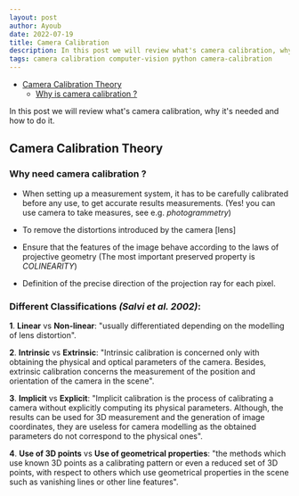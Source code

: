```yaml
---
layout: post
author: Ayoub
date: 2022-07-19
title: Camera Calibration
description: In this post we will review what's camera calibration, why it's needed and how to do it.
tags: camera calibration computer-vision python camera-calibration
---
```


- [Camera Calibration Theory](#camera-calibration-theory)
  - [Why is camera calibration ?](#why-is-camera-calibration-)

In this post we will review what's camera calibration, why it's needed and how to do it.

## Camera Calibration Theory

### Why need camera calibration ?

- When setting up a measurement system, it has to be carefully calibrated before any use, to get accurate results measurements. (Yes! you can use camera to take measures, see e.g. _photogrammetry_)

- To remove the distortions introduced by the camera [lens]

- Ensure that the features of the image behave according to the laws of projective geometry (The most important preserved property is _COLINEARITY_)

- Definition of the precise direction of the projection ray for each pixel.

### Different Classifications _(Salvi et al. 2002)_:

**1**. **Linear** vs **Non-linear**: "usually differentiated depending on the modelling of lens distortion".

**2**. **Intrinsic** vs **Extrinsic**: "Intrinsic calibration is concerned only with obtaining the physical and optical parameters of the camera. Besides, extrinsic calibration concerns the measurement of the position and orientation of the camera in the scene".

**3**. **Implicit** vs **Explicit**: "Implicit calibration is the process of calibrating a camera without explicitly computing its physical parameters. Although, the results can be used for 3D measurement and the generation of image coordinates, they are useless for camera modelling as the obtained parameters do not correspond to the physical ones".

**4**. **Use of 3D points** vs **Use of geometrical properties**: "the methods which use known 3D points as a calibrating pattern or even a reduced set of 3D points, with respect to others which use geometrical properties in the scene such as vanishing lines or other line features".

